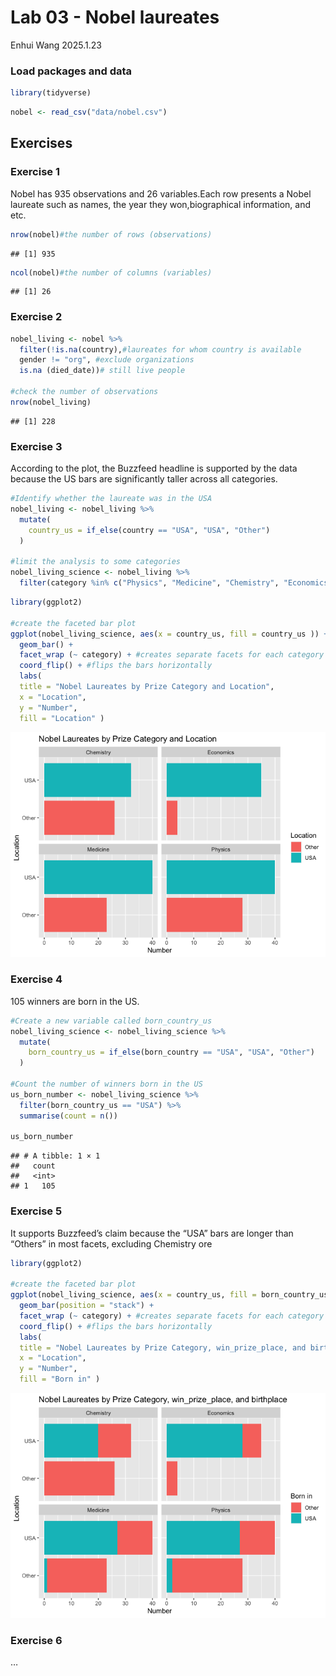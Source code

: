 Lab 03 - Nobel laureates
================
Enhui Wang
2025.1.23

### Load packages and data

``` r
library(tidyverse) 
```

``` r
nobel <- read_csv("data/nobel.csv")
```

## Exercises

### Exercise 1

Nobel has 935 observations and 26 variables.Each row presents a Nobel
laureate such as names, the year they won,biographical information, and
etc.

``` r
nrow(nobel)#the number of rows (observations)
```

    ## [1] 935

``` r
ncol(nobel)#the number of columns (variables)
```

    ## [1] 26

### Exercise 2

``` r
nobel_living <- nobel %>%
  filter(!is.na(country),#laureates for whom country is available
  gender != "org", #exclude organizations
  is.na (died_date))# still live people

#check the number of observations
nrow(nobel_living)
```

    ## [1] 228

### Exercise 3

According to the plot, the Buzzfeed headline is supported by the data
because the US bars are significantly taller across all categories.

``` r
#Identify whether the laureate was in the USA
nobel_living <- nobel_living %>%
  mutate(
    country_us = if_else(country == "USA", "USA", "Other")
  ) 

#limit the analysis to some categories
nobel_living_science <- nobel_living %>%
  filter(category %in% c("Physics", "Medicine", "Chemistry", "Economics"))
```

``` r
library(ggplot2)

#create the faceted bar plot
ggplot(nobel_living_science, aes(x = country_us, fill = country_us )) + 
  geom_bar() +
  facet_wrap (~ category) + #creates separate facets for each category
  coord_flip() + #flips the bars horizontally
  labs(
  title = "Nobel Laureates by Prize Category and Location",
  x = "Location",
  y = "Number",
  fill = "Location" )
```

![](lab-03_files/figure-gfm/bar_plot-1.png)<!-- -->

### Exercise 4

105 winners are born in the US.

``` r
#Create a new variable called born_country_us
nobel_living_science <- nobel_living_science %>%
  mutate(
    born_country_us = if_else(born_country == "USA", "USA", "Other")
  ) 

#Count the number of winners born in the US
us_born_number <- nobel_living_science %>%
  filter(born_country_us == "USA") %>%
  summarise(count = n())

us_born_number
```

    ## # A tibble: 1 × 1
    ##   count
    ##   <int>
    ## 1   105

### Exercise 5

It supports Buzzfeed’s claim because the “USA” bars are longer than
“Others” in most facets, excluding Chemistry ore

``` r
library(ggplot2)

#create the faceted bar plot
ggplot(nobel_living_science, aes(x = country_us, fill = born_country_us )) + 
  geom_bar(position = "stack") +
  facet_wrap (~ category) + #creates separate facets for each category
  coord_flip() + #flips the bars horizontally
  labs(
  title = "Nobel Laureates by Prize Category, win_prize_place, and birthplace",
  x = "Location",
  y = "Number",
  fill = "Born in" )
```

![](lab-03_files/figure-gfm/unnamed-chunk-5-1.png)<!-- -->

### Exercise 6

…
